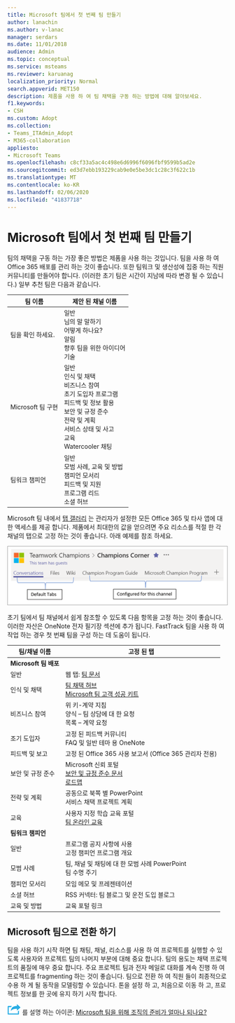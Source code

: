 ```yaml
---
title: Microsoft 팀에서 첫 번째 팀 만들기
author: lanachin
ms.author: v-lanac
manager: serdars
ms.date: 11/01/2018
audience: Admin
ms.topic: conceptual
ms.service: msteams
ms.reviewer: karuanag
localization_priority: Normal
search.appverid: MET150
description: 제품을 사용 하 여 팀 채택을 구동 하는 방법에 대해 알아보세요.
f1.keywords:
- CSH
ms.custom: Adopt
ms.collection:
- Teams_ITAdmin_Adopt
- M365-collaboration
appliesto:
- Microsoft Teams
ms.openlocfilehash: c8cf33a5ac4c498e6d6996f6096fbf9599b5ad2e
ms.sourcegitcommit: ed3d7ebb193229cab9e0e5be3dc1c28c3f622c1b
ms.translationtype: MT
ms.contentlocale: ko-KR
ms.lasthandoff: 02/06/2020
ms.locfileid: "41837718"
---
```

# <a name="create-your-first-teams-in-microsoft-teams"></a>Microsoft 팀에서 첫 번째 팀 만들기

팀의 채택을 구동 하는 가장 좋은 방법은 제품을 사용 하는 것입니다. 팀을 사용 하 여 Office 365 배포를 관리 하는 것이 좋습니다. 또한 팀워크 및 생산성에 집중 하는 직원 커뮤니티를 만들어야 합니다. (이러한 초기 팀은 시간이 지남에 따라 변경 될 수 있습니다.) 일부 추천 팀은 다음과 같습니다.

| 팀 이름 | 제안 된 채널 이름 |
| --------- | ---------------------- |
| 팀을 확인 하세요. | 일반</br> 님의 말 말하기</br> 어떻게 하나요?</br>알림 </br> 향후 팀을 위한 아이디어 </br> 기술 |
| Microsoft 팀 구현 | 일반 <br/> 인식 및 채택 <br/> 비즈니스 참여 <br/> 초기 도입자 프로그램 <br/> 피드백 및 정보 활용 <br/> 보안 및 규정 준수 <br/> 전략 및 계획 <br/> 서비스 상태 및 사고 <br/> 교육 <br/> Watercooler 채팅 |
| 팀워크 챔피언 | 일반 <br/> 모범 사례, 교육 및 방법 <br/> 챔피언 모서리 <br/> 피드백 및 지원 <br/> 프로그램 리드 <br/> 소셜 허브 |

Microsoft 팀 내에서 [탭 갤러리](https://docs.microsoft.com/en-us/microsoftteams/platform/concepts/tabs/tabs-overview) 는 관리자가 설정한 모든 Office 365 및 타사 앱에 대 한 액세스를 제공 합니다. 제품에서 최대한의 값을 얻으려면 주요 리소스를 적절 한 각 채널의 탭으로 고정 하는 것이 좋습니다. 아래 예제를 참조 하세요.

![기본 및 사용자 지정 탭을 보여 주는 스크린샷](media/teams-adoption-tab-example.png)

초기 팀에서 팀 채널에서 쉽게 참조할 수 있도록 다음 항목을 고정 하는 것이 좋습니다. 이러한 자산은 OneNote 전자 필기장 섹션에 추가 됩니다. FastTrack 팀을 사용 하 여 작업 하는 경우 첫 번째 팀을 구성 하는 데 도움이 됩니다. 

|팀/채널 이름 | 고정 된 탭 |
|----------------- | ---------- |
| **Microsoft 팀 배포** ||
| 일반 | 웹 탭: [팀 문서](https://aka.ms/SuccessWithTeams) |
| 인식 및 채택 | [팀 채택 허브](https://aka.ms/DriveTeamsAdoption)<br/>[Microsoft 팀 고객 성공 키트](https://download.microsoft.com/download/A/E/9/AE984CD4-CF4B-41E7-9ABD-6735E3F01897/MicrosoftTeamsCustomerSuccessKit.zip)|
| 비즈니스 참여 | 위 키-계약 지침<br/>양식 – 팀 상담에 대 한 요청<br/>목록 – 계약 요청 |
|조기 도입자 | 고정 된 피드백 커뮤니티 <br/> FAQ 및 일반 테마 용 OneNote |
| 피드백 및 보고 | 고정 된 Office 365 사용 보고서 (Office 365 관리자 전용) |
| 보안 및 규정 준수 | Microsoft 신뢰 포털 <br/> [보안 및 규정 준수 문서](https://docs.microsoft.com/en-us/office365/securitycompliance/index)<br/> [로드맵](https://docs.microsoft.com/office365/securitycompliance/security-roadmap) |
| 전략 및 계획 | 공동으로 북쪽 별 PowerPoint <br/> 서비스 채택 프로젝트 계획 |
| 교육 | 사용자 지정 학습 교육 포털 <br/> [팀 온라인 교육](https://aka.ms/TeamsTraining) |
| **팀워크 챔피언**|  |
| 일반 | 프로그램 공지 사항에 사용 <br/> 고정 챔피언 프로그램 개요 |
| 모범 사례 | 팀, 채널 및 채팅에 대 한 모범 사례 PowerPoint <br/> 팀 수명 주기 |
| 챔피언 모서리 | 모임 메모 및 프레젠테이션 |
| 소셜 허브 | RSS 커넥터: 팀 블로그 및 운전 도입 블로그 |
| 교육 및 방법 | 교육 포털 링크 |

## <a name="making-the-switch-to-microsoft-teams"></a>Microsoft 팀으로 전환 하기

팀을 사용 하기 시작 하면 팀 채팅, 채널, 리소스를 사용 하 여 프로젝트를 실행할 수 있도록 사용자와 프로젝트 팀의 나머지 부분에 대해 중요 합니다. 팀의 용도는 채택 프로젝트의 품질에 매우 중요 합니다. 주요 프로젝트 팀과 전자 메일로 대화를 계속 진행 하 여 프로젝트를 fragmenting 하는 것이 좋습니다. 팀으로 전환 하 여 직원 들이 최종적으로 수용 하 게 될 동작을 모델링할 수 있습니다. 톤을 설정 하 고, 처음으로 이동 하 고, 프로젝트 정보를 한 곳에 유지 하기 시작 합니다.  

![다음 단계](media/teams-adoption-next-icon.png) 를 설명 하는 아이콘: [Microsoft 팀을 위해 조직의 준비가 얼마나 되나요?](teams-adoption-assess-readiness.md)
